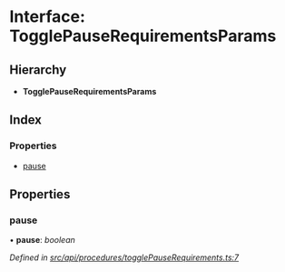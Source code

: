 # Interface: TogglePauseRequirementsParams

## Hierarchy

* **TogglePauseRequirementsParams**

## Index

### Properties

* [pause](togglepauserequirementsparams.md#pause)

## Properties

###  pause

• **pause**: *boolean*

*Defined in [src/api/procedures/togglePauseRequirements.ts:7](https://github.com/PolymathNetwork/polymesh-sdk/blob/31a16a34/src/api/procedures/togglePauseRequirements.ts#L7)*
